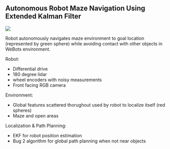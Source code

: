 ## Autonomous Robot Maze Navigation Using Extended Kalman Filter

![](https://github.com/TonyLiu836/Autonomous-Robot-Maze-Nav/blob/main/Robot_Nav_vid_SpedUp.gif)

Robot autonomously navigates maze environment to goal location (represented by green sphere) while avoiding contact with other objects in WeBots environment.

Robot:
  - Differential drive
  - 180 degree lidar
  - wheel encoders with noisy measurements
  - Front facing RGB camera

Environment:
  - Global features scattered thorughout used by robot to localize itself (red spheres)
  - Maze and open areas

Localization & Path Planning:
  - EKF for robot position estimation
  - Bug 2 algorithm for global path planning when not near objects
